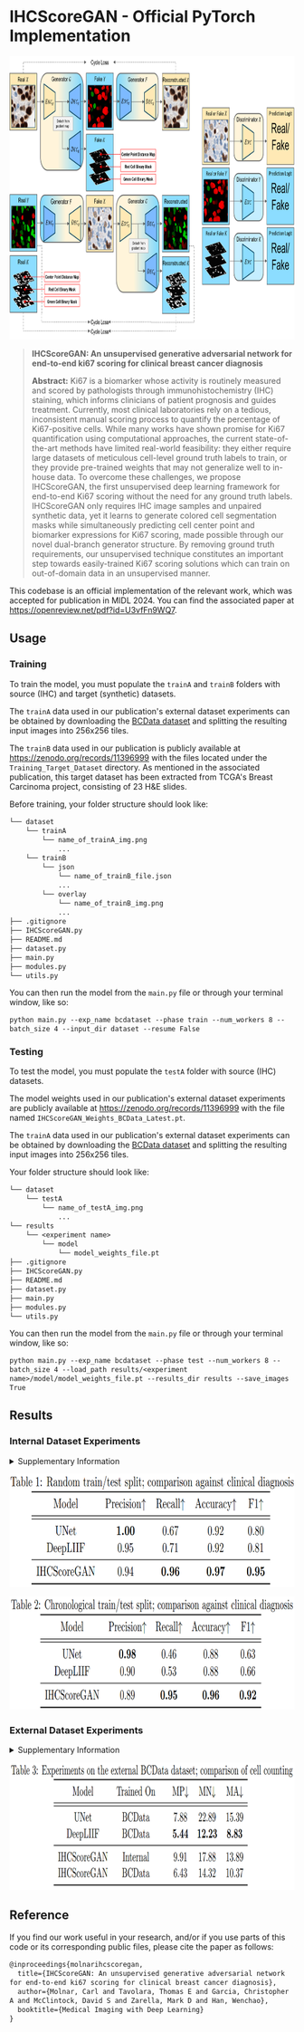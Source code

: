 # IHCScoreGAN - Official PyTorch Implementation

<p align="center"><img src="images/ModelDiagram.png" height="500" width="auto"></p>

> **IHCScoreGAN: An unsupervised generative adversarial network for end-to-end ki67 scoring for clinical breast cancer diagnosis**
>
> **Abstract:** Ki67 is a biomarker whose activity is routinely measured and scored by pathologists through immunohistochemistry (IHC) staining, which informs clinicians of patient prognosis and guides treatment. Currently, most clinical laboratories rely on a tedious, inconsistent manual scoring process to quantify the percentage of Ki67-positive cells. While many works have shown promise for Ki67 quantification using computational approaches, the current state-of-the-art methods have limited real-world feasibility: they either require large datasets of meticulous cell-level ground truth labels to train, or they provide pre-trained weights that may not generalize well to in-house data. To overcome these challenges, we propose IHCScoreGAN, the first unsupervised deep learning framework for end-to-end Ki67 scoring without the need for any ground truth labels. IHCScoreGAN only requires IHC image samples and unpaired synthetic data, yet it learns to generate colored cell segmentation masks while simultaneously predicting cell center point and biomarker expressions for Ki67 scoring, made possible through our novel dual-branch generator structure. By removing ground truth requirements, our unsupervised technique constitutes an important step towards easily-trained Ki67 scoring solutions which can train on out-of-domain data in an unsupervised manner.

This codebase is an official implementation of the relevant work, which was accepted for publication in MIDL 2024. You can find the associated paper at https://openreview.net/pdf?id=U3vfFn9WQ7.

## Usage

### Training

To train the model, you must populate the `trainA` and `trainB` folders with source (IHC) and target (synthetic) datasets. 

The `trainA` data used in our publication's external dataset experiments can be obtained by downloading the [BCData dataset](https://sites.google.com/view/bcdataset) and splitting the resulting input images into 256x256 tiles.

The `trainB` data used in our publication is publicly available at https://zenodo.org/records/11396999 with the files located under the `Training_Target_Dataset` directory. As mentioned in the associated publication, this target dataset has been extracted from TCGA's Breast Carcinoma project, consisting of 23 H&E slides.

Before training, your folder structure should look like:

```
└── dataset
    └── trainA
        └── name_of_trainA_img.png
            ...
    └── trainB
        └── json
            └── name_of_trainB_file.json
            ...
        └── overlay
            └── name_of_trainB_img.png
            ...
├── .gitignore
├── IHCScoreGAN.py
├── README.md
├── dataset.py
├── main.py
├── modules.py
└── utils.py
```

You can then run the model from the `main.py` file or through your terminal window, like so:

```
python main.py --exp_name bcdataset --phase train --num_workers 8 --batch_size 4 --input_dir dataset --resume False
```

### Testing

To test the model, you must populate the `testA` folder with source (IHC) datasets. 

The model weights used in our publication's external dataset experiments are publicly available at https://zenodo.org/records/11396999 with the file named `IHCScoreGAN_Weights_BCData_Latest.pt`.

The `trainA` data used in our publication's external dataset experiments can be obtained by downloading the [BCData dataset](https://sites.google.com/view/bcdataset) and splitting the resulting input images into 256x256 tiles.

Your folder structure should look like:

```
└── dataset
    └── testA
        └── name_of_testA_img.png
            ...
└── results
    └── <experiment name>
        └── model
            └── model_weights_file.pt
├── .gitignore
├── IHCScoreGAN.py
├── README.md
├── dataset.py
├── main.py
├── modules.py
└── utils.py
```

You can then run the model from the `main.py` file or through your terminal window, like so:
```
python main.py --exp_name bcdataset --phase test --num_workers 8 --batch_size 4 --load_path results/<experiment name>/model/model_weights_file.pt --results_dir results --save_images True
```

## Results

### Internal Dataset Experiments

<details>
  <summary>Supplementary Information</summary>

We performed two two-split experiments on our internal dataset to reflect the performance for the model in a general use-case. In both experiments, we drew 1,532 cases in the train split and 594 cases in the test split, with tiles corresponding to the cases aggregated into their split. We then evaluated against the real clinical diagnosis of the patient, with cases thresholded at a commonly accepted 20% cutoff point.
</details>

<p align="center"><img src="images/InternalExperimentRandom.png" height="200" width="auto"></p>
<p align="center"><img src="images/InternalExperimentChronological.png" height="200" width="auto"></p>

### External Dataset Experiments

<details>
  <summary>Supplementary Information</summary>

We validated our framework on a public breast cancer dataset, [BCData](https://sites.google.com/view/bcdataset). We compared cell counting of our framework against two supervised models, both of which were trained using BCData’s training images and cell annotation labels. The results are in Table 3, where "MP", "MN", and "MA" represents the Mean Absolute Error (MAE) of positive, negative, and the average value, respectively.
</details>

<p align="center"><img src="images/ExternalExperiment.png" height="225" width="auto"></p>

## Reference
If you find our work useful in your research, and/or if you use parts of this code or its corresponding public files, please cite the paper as follows:

```
@inproceedings{molnarihcscoregan,
  title={IHCScoreGAN: An unsupervised generative adversarial network for end-to-end ki67 scoring for clinical breast cancer diagnosis},
  author={Molnar, Carl and Tavolara, Thomas E and Garcia, Christopher A and McClintock, David S and Zarella, Mark D and Han, Wenchao},
  booktitle={Medical Imaging with Deep Learning}
}
```
